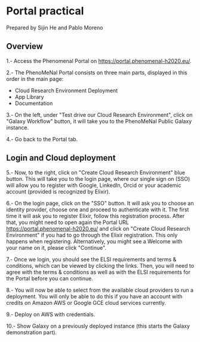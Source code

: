 # Portal practical

Prepared by Sijin He and Pablo Moreno

## Overview

1.- Access the Phenomenal Portal on https://portal.phenomenal-h2020.eu/. 

2.- The PhenoMeNal Portal consists on three main parts, displayed in this order in the main page: 

 - Cloud Research Environment Deployment
 - App Library
 - Documentation

3.- On the left, under "Test drive our Cloud Research Environment", click on "Galaxy Workflow" button, it will take you to the PhenoMeNal Public Galaxy instance.

4.- Go back to the Portal tab.

## Login and Cloud deployment

5.- Now, to the right, click on "Create Cloud Research Environment" blue button. This will take you to the login page, where our single sign on (SSO) will allow you to register with Google, LinkedIn, Orcid or your academic account (provided is recognized by Elixir).

6.- On the login page, click on the "SSO" button. It will ask you to choose an identity provider, choose one and proceed to authenticate with it. The first time it will ask you to register Elixir, follow this registration process. After that, you might need to open again the Portal URL https://portal.phenomenal-h2020.eu/ and click on "Create Cloud Research Environment" if you had to go through the Elixir registration. This only happens when registering. Alternatively, you might see a Welcome with your name on it, please click "Continue".

7.- Once we login, you should see the ELSI requirements and terms & conditions, which can be viewed by clicking the links. Then, you will need to agree with the terms & conditions as well as with the ELSI requirements for the Portal before you can continue. 

8.- You will now be able to select from the available cloud providers to run a deployment. You will only be able to do this if you have an account with credits on Amazon AWS or Google GCE cloud services currently. 

9.- Deploy on AWS with credentials.

10.- Show Galaxy on a previously deployed instance (this starts the Galaxy demonstration part).
